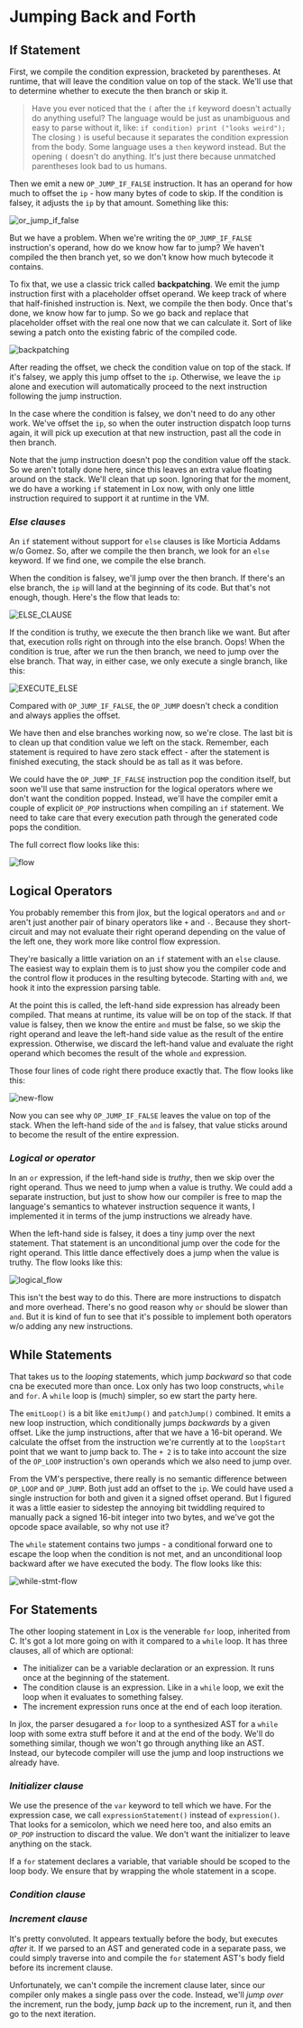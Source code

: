 # Jumping Back and Forth

## If Statement

First, we compile the condition expression, bracketed by parentheses. At runtime, that will leave the condition value on 
top of the stack. We'll use that to determine whether to execute the then branch or skip it.

> Have you ever noticed that the `(` after the `if` keyword doesn't actually do anything useful? The language would be 
> just as unambiguous and easy to parse without it, like:
> `if condition) print ("looks weird");`
> The closing `)` is useful because it separates the condition expression from the body. Some language uses a `then` 
> keyword instead. But the opening `(` doesn't do anything. It's just there because unmatched parentheses look bad to us
> humans.

Then we emit a new `OP_JUMP_IF_FALSE` instruction. It has an operand for how much to offset the `ip` - how many bytes of
code to skip. If the condition is falsey, it adjusts the `ip` by that amount. Something like this:

![or_jump_if_false](../pic/OR_JUMP_IF_FALSE.png)

But we have a problem. When we're writing the `OP_JUMP_IF_FALSE` instruction's operand, how do we know how far to jump?
We haven't compiled the then branch yet, so we don't know how much bytecode it contains.

To fix that, we use a classic trick called **backpatching**. We emit the jump instruction first with a placeholder 
offset operand. We keep track of where that half-finished instruction is. Next, we compile the then body. Once that's 
done, we know how far to jump. So we go back and replace that placeholder offset with the real one now that we can 
calculate it. Sort of like sewing a patch onto the existing fabric of the compiled code.

![backpatching](../pic/backpatching.png)


After reading the offset, we check the condition value on top of the stack. If it's falsey, we apply this jump offset to
the `ip`. Otherwise, we leave the `ip` alone and execution will automatically proceed to the next instruction following 
the jump instruction.

In the case where the condition is falsey, we don't need to do any other work. We've offset the `ip`, so when the outer
instruction dispatch loop turns again, it will pick up execution at that new instruction, past all the code in then 
branch.

Note that the jump instruction doesn't pop the condition value off the stack. So we aren't totally done here, since this
leaves an extra value floating around on the stack. We'll clean that up soon. Ignoring that for the moment, we do have 
a working `if` statement in Lox now, with only one little instruction required to support it at runtime in the VM.

### *Else clauses*

An `if` statement without support for `else` clauses is like Morticia Addams w/o Gomez. So, after we compile the then
branch, we look for an `else` keyword. If we find one, we compile the else branch.


When the condition is falsey, we'll jump over the then branch. If there's an else branch, the `ip` will land at the 
beginning of its code. But that's not enough, though. Here's the flow that leads to:

![ELSE_CLAUSE](../pic/ELSE_CLAUSE.png)

If the condition is truthy, we execute the then branch like we want. But after that, execution rolls right on through 
into the else branch. Oops! When the condition is true, after we run the then branch, we need to jump over the else 
branch. That way, in either case, we only execute a single branch, like this:

![EXECUTE_ELSE](../pic/EXECUTE_ELSE.png)


Compared with `OP_JUMP_IF_FALSE`, the `OP_JUMP` doesn't check a condition and always applies the offset.

We have then and else branches working now, so we're close. The last bit is to clean up that condition value we left on
the stack. Remember, each statement is required to have zero stack effect - after the statement is finished executing, 
the stack should be as tall as it was before.

We could have the `OP_JUMP_IF_FALSE` instruction pop the condition itself, but soon we'll use that same instruction for 
the logical operators where we don't want the condition popped. Instead, we'll have the compiler emit a couple of 
explicit `OP_POP` instructions when compiling an `if` statement. We need to take care that every execution path through
the generated code pops the condition.


The full correct flow looks like this:

![flow](../pic/ELSE_FLOW.png)


## Logical Operators

You probably remember this from jlox, but the logical operators `and` and `or` aren't just another pair of binary 
operators like `+` and `-`. Because they short-circuit and may not evaluate their right operand depending on the value 
of the left one, they work more like control flow expression.

They're basically a little variation on an `if` statement with an `else` clause. The easiest way to explain them is to 
just show you the compiler code and the control flow it produces in the resulting bytecode. Starting with `and`, we hook
it into the expression parsing table.


At the point this is called, the left-hand side expression has already been compiled. That means at runtime, its value 
will be on top of the stack. If that value is falsey, then we know the entire `and` must be false, so we skip the right 
operand and leave the left-hand side value as the result of the entire expression. Otherwise, we discard the left-hand
value and evaluate the right operand which becomes the result of the whole `and` expression.

Those four lines of code right there produce exactly that. The flow looks like this:

![new-flow](../pic/new_flow.png)

Now you can see why `OP_JUMP_IF_FALSE` leaves the value on top of the stack. When the left-hand side of the `and` is 
falsey, that value sticks around to become the result of the entire expression.

### *Logical or operator*

In an `or` expression, if the left-hand side is *truthy*, then we skip over the right operand. Thus we need to jump when
a value is truthy. We could add a separate instruction, but just to show how our compiler is free to map the language's
semantics to whatever instruction sequence it wants, I implemented it in terms of the jump instructions we already have.

When the left-hand side is falsey, it does a tiny jump over the next statement. That statement is an unconditional jump
over the code for the right operand. This little dance effectively does a jump when the value is truthy. The flow looks
like this:

![logical_flow](../pic/logical_flow.png)

This isn't the best way to do this. There are more instructions to dispatch and more overhead. There's no good reason
why `or` should be slower than `and`. But it is kind of fun to see that it's possible to implement both operators w/o
adding any new instructions.


## While Statements

That takes us to the *looping* statements, which jump *backward* so that code cna be executed more than once. Lox only 
has two loop constructs, `while` and `for`. A `while` loop is (much) simpler, so ew start the party here.



The `emitLoop()` is a bit like `emitJump()` and `patchJump()` combined. It emits a new loop instruction, which 
conditionally jumps *backwards* by a given offset. Like the jump instructions, after that we have a 16-bit operand. We 
calculate the offset from the instruction we're currently at to the `loopStart` point that we want to jump back to. The 
`+ 2` is to take into account the size of the `OP_LOOP` instruction's own operands which we also need to jump over.

From the VM's perspective, there really is no semantic difference between `OP_LOOP` and `OP_JUMP`. Both just add an 
offset to the `ip`. We could have used a single instruction for both and given it a signed offset operand. But I figured
it was a little easier to sidestep the annoying bit twiddling required to manually pack a signed 16-bit integer into two
bytes, and we've got the opcode space available, so why not use it?


The `while` statement contains two jumps - a conditional forward one to escape the loop when the condition is not met, 
and an unconditional loop backward after we have executed the body. The flow looks like this:

![while-stmt-flow](../pic/while-statement-flow.png)

## For Statements

The other looping statement in Lox is the venerable `for` loop, inherited from C. It's got a lot more going on with it
compared to a `while` loop. It has three clauses, all of which are optional:

* The initializer can be a variable declaration or an expression. It runs once at the beginning of the statement.
* The condition clause is an expression. Like in a `while` loop, we exit the loop when it evaluates to something falsey.
* The increment expression runs once at the end of each loop iteration.

In jlox, the parser desugared a `for` loop to a synthesized AST for a `while` loop with some extra stuff before it and
at the end of the body. We'll do something similar, though we won't go through anything like an AST. Instead, our 
bytecode compiler will use the jump and loop instructions we already have.


### *Initializer clause*

We use the presence of the `var` keyword to tell which we have. For the expression case, we call `expressionStatement()`
instead of `expression()`. That looks for a semicolon, which we need here too, and also emits an `OP_POP` instruction to
discard the value. We don't want the initializer to leave anything on the stack.

If a `for` statement declares a variable, that variable should be scoped to the loop body. We ensure that by wrapping 
the whole statement in a scope.

### *Condition clause*

### *Increment clause*

It's pretty convoluted. It appears textually before the body, but executes *after* it. If we parsed to an AST and 
generated code in a separate pass, we could simply traverse into and compile the `for` statement AST's body field before
its increment clause.

Unfortunately, we can't compile the increment clause later, since our compiler only makes a single pass over the code. 
Instead, we'll *jump over* the increment, run the body, jump *back* up to the increment, run it, and then go to the next
iteration.

